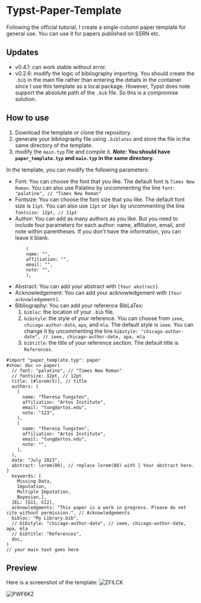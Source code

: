# Typst-Paper-Template

Following the official tutorial, I create a single-column paper template for general use. You can use it for papers published on SSRN etc.

## Updates

* v0.4.1: can work stable without error.
* v0.2.6: modify the logic of bibliography importing. You should create the `.bib` in the main file rather than entering the details in the container since I use this template as a local package. However, Typst does note support the absolute path of the `.bib` file. So this is a compromise solution.

## How to use

1. Download the template or clone the repository.
2. generate your bibliography file using `.biblatex` and store the file in the same directory of the template.
3. modify the `main.typ` file and compile it.
   ***Note:* You should have `paper_template.typ` and `main.typ` in the same directory.**

In the template, you can modify the following parameters:

* Font: You can choose the font that you like. The default font is `Times New Roman`. You can also use Palatino by uncommenting the line `font: "palatino", // "Times New Roman"`
* Fontsize: You can choose the font size that you like. The default font size is `11pt`. You can also use `12pt` or `10pt` by uncommenting the line `fontsize: 12pt, // 11pt`
* Author: You can add as many authors as you like. But you need to include four parameters for each author: name, affiliation, email, and note within parentheses. If you don't have the information, you can leave it blank.
  ```
      (
      name: "",
      affiliation: "",
      email: "",
      note: "",
      ),
  ```
* Abstract: You can add your abstract with `[Your abstract]`.
* Acknowledgement: You can add your acknowledgement with `[Your acknowledgement]`.
* Bibliography: You can add your reference BibLaTex:
  1. `bibloc`: the location of your `.bib` file.
  2. `bibstyle`: the style of your reference. You can choose from `ieee`, `chicago-author-date`, `apa`, and `mla`. The default style is `ieee`. You can change it by uncommenting the line `bibstyle: "chicago-author-date", // ieee, chicago-author-date, apa, mla`
  3. `bibtitle`: the title of your reference section. The default title is `References`.

```
#import "paper_template.typ": paper
#show: doc => paper(
  // font: "palatino", // "Times New Roman"
  // fontsize: 12pt, // 12pt
  title: [#lorem(5)], // title 
  authors: (
    (
      name: "Theresa Tungsten",
      affiliation: "Artos Institute",
      email: "tung@artos.edu",
      note: "123",
    ),
    (
      name: "Theresa Tungsten",
      affiliation: "Artos Institute",
      email: "tung@artos.edu",
      note: "",
    ),
  ),
  date: "July 2023",
  abstract: lorem(80), // replace lorem(80) with [ Your abstract here. ]
  keywords: [
    Missing Data,
    Imputation,
    Multiple Imputation,
    Bayesian,],
  JEL: [G11, G12],
  acknowledgments: "This paper is a work in progress. Please do not cite without permission.", // Acknowledgements 
  bibloc: "My Library.bib",
  // bibstyle: "chicago-author-date", // ieee, chicago-author-date, apa, mla
  // bibtitle: "References",
  doc,
)
// your main text goes here
```

## Preview

Here is a screenshot of the template:
![ZFILCK](https://cdn.jsdelivr.net/gh/jxpeng98/imagerepo@main/2023/07/ZFILCK.png)

![PWF6KZ](https://cdn.jsdelivr.net/gh/jxpeng98/imagerepo@main/2023/07/PWF6KZ.png)
